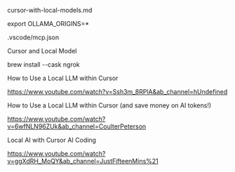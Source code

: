 

cursor-with-local-models.md

export OLLAMA_ORIGINS=*

.vscode/mcp.json

Cursor and Local Model

brew install --cask ngrok

How to Use a Local LLM within Cursor

  https://www.youtube.com/watch?v=Ssh3m_8RPlA&ab_channel=hUndefined

How to Use a Local LLM within Cursor (and save money on AI tokens!)

  https://www.youtube.com/watch?v=6wfNLN96ZUk&ab_channel=CoulterPeterson

Local AI with Cursor AI Coding

  https://www.youtube.com/watch?v=ggXdRH_MoQY&ab_channel=JustFifteenMins%21
